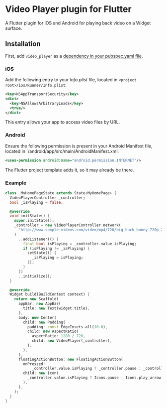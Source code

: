 # Video Player plugin for Flutter

A Flutter plugin for iOS and Android for playing back video on a Widget surface.

## Installation

First, add `video_player` as a [dependency in your pubspec.yaml file](https://flutter.io/using-packages/).

### iOS

Add the following entry to your _Info.plist_ file, located in `<project root>/ios/Runner/Info.plist`:

```xml
<key>NSAppTransportSecurity</key>
<dict>
  <key>NSAllowsArbitraryLoads</key>
  <true/>
</dict>
```

This entry allows your app to access video files by URL.

### Android

Ensure the following permission is present in your Android Manifest file, located in `<project root>/android/app/src/main/AndroidManifest.xml:

```xml
<uses-permission android:name="android.permission.INTERNET"/>
```

The Flutter project template adds it, so it may already be there.

### Example

```dart
class _MyHomePageState extends State<MyHomePage> {
  VideoPlayerController _controller;
  bool _isPlaying = false;

  @override
  void initState() {
    super.initState();
    _controller = new VideoPlayerController.network(
      'http://www.sample-videos.com/video/mp4/720/big_buck_bunny_720p_20mb.mp4',
    )
      ..addListener(() {
        final bool isPlaying = _controller.value.isPlaying;
        if (isPlaying != _isPlaying) {
          setState(() {
            _isPlaying = isPlaying;
          });
        }
      })
      ..initialize();
  }

  @override
  Widget build(BuildContext context) {
    return new Scaffold(
      appBar: new AppBar(
        title: new Text(widget.title),
      ),
      body: new Center(
        child: new Padding(
          padding: const EdgeInsets.all(10.0),
          child: new AspectRatio(
            aspectRatio: 1280 / 720,
            child: new VideoPlayer(_controller),
          ),
        ),
      ),
      floatingActionButton: new FloatingActionButton(
        onPressed:
            _controller.value.isPlaying ? _controller.pause : _controller.play,
        child: new Icon(
          _controller.value.isPlaying ? Icons.pause : Icons.play_arrow,
        ),
      ),
    );
  }
}
```

